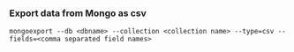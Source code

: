 ### Export data from Mongo as csv
```shell
mongoexport --db <dbname> --collection <collection name> --type=csv --fields=<comma separated field names>
```